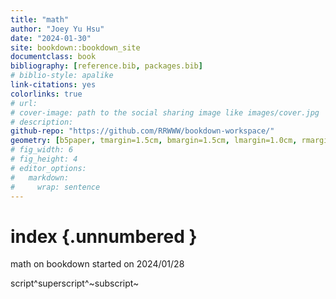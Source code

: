 ```yaml
---
title: "math"
author: "Joey Yu Hsu"
date: "2024-01-30"
site: bookdown::bookdown_site
documentclass: book
bibliography: [reference.bib, packages.bib]
# biblio-style: apalike
link-citations: yes
colorlinks: true
# url: 
# cover-image: path to the social sharing image like images/cover.jpg
# description: 
github-repo: "https://github.com/RRWWW/bookdown-workspace/"
geometry: [b5paper, tmargin=1.5cm, bmargin=1.5cm, lmargin=1.0cm, rmargin=1.0cm]
# fig_width: 6 
# fig_height: 4 
# editor_options: 
#   markdown: 
#     wrap: sentence
---
```


# index {.unnumbered }

math on bookdown started on 2024/01/28

script^superscript^~subscript~
